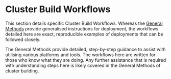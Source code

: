 # Cluster Build Workflows

This section details specific Cluster Build Workflows. Whereas the [General Methods](../modular.md) provide generalised instructions for deployment, the workflows detailed here are exact, reproducible examples of deployments that can be followed closely. 

The General Methods provide detailed, step-by-step guidance to assist with utilising various platforms and tools. The workflows here are written for those who know what they are doing. Any further assistance that is required with understanding steps here is likely covered in the General Methods of cluster building.
